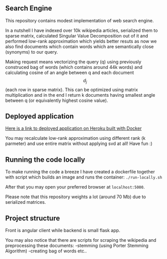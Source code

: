 ## Search Engine

This repository contains modest implementation of web search engine.

In a nutshell I have indexed over 10k wikipedia articles, serialized them to sparse matrix, calculated Singular Value Decomposition out of it and performed low-rank approximation which yields better resuts as now we also find documents which contain words which are semantically close (synonyms) to our query.

Making request means vectorizing the query (q) using previously construced bag of words (which contains around 44k words) and calculating cosine of an angle between q and each document $$d_j$$ (each row in sparse matrix). This can be optimized using matrix multiplication and in the end I return k documents having smallest angle between q (or equivalently highest cosine value).

## Deployed application

[Here is a link to deployed application on Heroku built with Docker](https://wikipedia-search-engine.herokuapp.com/)

You may recalculate low-rank approximation using different rank (k parmeter) and use entire matrix without applying svd at all! Have fun :)

## Running the code locally

To make running the code a breeze I have created a dockerfile together with script which builds an image and runs the container:
`./run-locally.sh`

After that you may open your preferred browser at `localhost:5000`.

Please note that this repository weights a lot (around 70 Mb) due to serialized matrices.

## Project structure

Front is angular client while backend is small flask app.

You may also notice that there are scripts for scraping the wikipedia and preprocessing these documents:
-stemming (using Porter Stemming Algorithm)
-creating bag of words etc..
